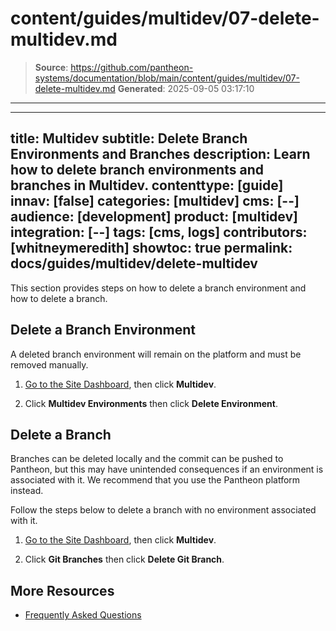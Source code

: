# content/guides/multidev/07-delete-multidev.md

> **Source**: https://github.com/pantheon-systems/documentation/blob/main/content/guides/multidev/07-delete-multidev.md
> **Generated**: 2025-09-05 03:17:10

---

---
title: Multidev
subtitle: Delete Branch Environments and Branches
description: Learn how to delete branch environments and branches in Multidev.
contenttype: [guide]
innav: [false]
categories: [multidev]
cms: [--]
audience: [development]
product: [multidev]
integration: [--]
tags: [cms, logs]
contributors: [whitneymeredith]
showtoc: true
permalink: docs/guides/multidev/delete-multidev
---

This section provides steps on how to delete a branch environment and how to delete a branch.

## Delete a Branch Environment

A deleted branch environment will remain on the platform and must be removed manually.

1. [Go to the Site Dashboard](/guides/account-mgmt/workspace-sites-teams/sites#site-dashboard), then click **Multidev**.

1. Click **Multidev Environments** then click **Delete Environment**.


## Delete a Branch

Branches can be deleted locally and the commit can be pushed to Pantheon, but this may have unintended consequences if an environment is associated with it. We recommend that you use the Pantheon platform instead.

Follow the steps below to delete a branch with no environment associated with it.

1. [Go to the Site Dashboard](/guides/account-mgmt/workspace-sites-teams/sites#site-dashboard), then click **Multidev**.

1. Click **Git Branches** then click **Delete Git Branch**.


## More Resources

- [Frequently Asked Questions](/guides/multidev/multidev-faq)
